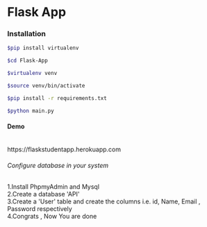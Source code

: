 # Flask App
### Installation
```sh
$pip install virtualenv

$cd Flask-App

$virtualenv venv

$source venv/bin/activate

$pip install -r requirements.txt

$python main.py
```
#### Demo
<br>
https://flaskstudentapp.herokuapp.com


###### Configure database in your system
1.Install PhpmyAdmin and Mysql <br>
2.Create a database 'API' <br>
3.Create a 'User' table and create the columns i.e. id, Name, Email , Password respectively <br>
4.Congrats , Now You are done
